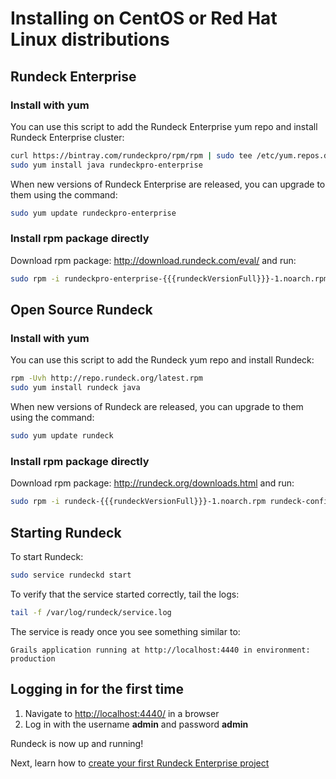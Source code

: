 # Installing on CentOS or Red Hat Linux distributions

## Rundeck Enterprise

### Install with yum

You can use this script to add the Rundeck Enterprise yum repo and install Rundeck Enterprise cluster:

```bash
curl https://bintray.com/rundeckpro/rpm/rpm | sudo tee /etc/yum.repos.d/bintray-rundeckpro-rpm.repo
sudo yum install java rundeckpro-enterprise
```

When new versions of Rundeck Enterprise are released, you can upgrade to them using the command:

```bash
sudo yum update rundeckpro-enterprise
```

### Install rpm package directly

Download rpm package: http://download.rundeck.com/eval/ and run:

```bash
sudo rpm -i rundeckpro-enterprise-{{{rundeckVersionFull}}}-1.noarch.rpm
```


## Open Source Rundeck

### Install with yum

You can use this script to add the Rundeck yum repo and install Rundeck:

```bash
rpm -Uvh http://repo.rundeck.org/latest.rpm
sudo yum install rundeck java
```

When new versions of Rundeck are released, you can upgrade to them using the command:

```bash
sudo yum update rundeck
```

### Install rpm package directly

Download rpm package: http://rundeck.org/downloads.html and run:

```bash
sudo rpm -i rundeck-{{{rundeckVersionFull}}}-1.noarch.rpm rundeck-config-x.x.x.noarch.rpm
```


## Starting Rundeck

To start Rundeck:

```bash
sudo service rundeckd start
```

To verify that the service started correctly, tail the logs:

```bash
tail -f /var/log/rundeck/service.log
```

The service is ready once you see something similar to:

```
Grails application running at http://localhost:4440 in environment: production
```

## Logging in for the first time

1. Navigate to [http://localhost:4440/](http://localhost:4440/user/login) in a browser
1. Log in with the username **admin** and password **admin**

Rundeck is now up and running!

Next, learn how to [create your first Rundeck Enterprise project](/manual/03-getting-started.md#project-setup)
